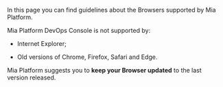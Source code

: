 
In this page you can find guidelines about the Browsers supported by Mia Platform.

Mia Platform DevOps Console is not supported by:

* Internet Explorer;

* Old versions of Chrome, Firefox, Safari and Edge.

Mia Platform suggests you to **keep your Browser updated** to the last version released.


